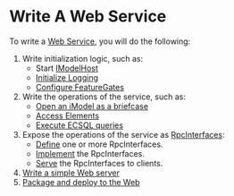 # Write A Web Service

To write a [Web Service](../overview/App.md#imodel-services), you will do the following:

1. Write initialization logic, such as:
    * Start [IModelHost](./backend/IModelHost.md)
    * [Initialize Logging](./Logging.md)
    * [Configure FeatureGates](./FeatureGates.md)
1. Write the operations of the service, such as:
    * [Open an iModel as a briefcase](./backend/IModelDb.md)
    * [Access Elements](./backend/AccessElements.md)
    * [Execute ECSQL queries](./backend/ExecutingECSQL.md)
1. Expose the operations of the service as [RpcInterfaces](./Glossary.md#rpcinterface):
    * [Define](./RpcInterface.md#defining-the-interface) one or more RpcInterfaces.
    * [Implement](./RpcInterface.md#server-implementation) the RpcInterfaces.
    * [Serve](./RpcInterface.md#4-serve-the-interfaces) the RpcInterfaces to clients.
1. [Write a simple Web server](./RpcInterface.md#4-serve-the-interfaces)
1. [Package and deploy to the Web](./PackageAndDeployToTheWeb.md)